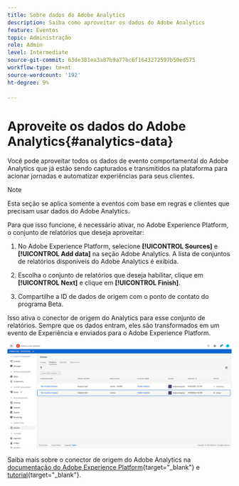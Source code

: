```yaml
---
title: Sobre dados do Adobe Analytics
description: Saiba como aproveitar os dados do Adobe Analytics
feature: Eventos
topic: Administração
role: Admin
level: Intermediate
source-git-commit: 63de381ea3a87b9a77bc6f1643272597b50ed575
workflow-type: tm+mt
source-wordcount: '192'
ht-degree: 9%

---
```


# Aproveite os dados do Adobe Analytics{#analytics-data}

Você pode aproveitar todos os dados de evento comportamental do Adobe Analytics que já estão sendo capturados e transmitidos na plataforma para acionar jornadas e automatizar experiências para seus clientes.

>[!NOTE]
>
>Esta seção se aplica somente a eventos com base em regras e clientes que precisam usar dados do Adobe Analytics.

Para que isso funcione, é necessário ativar, no Adobe Experience Platform, o conjunto de relatórios que deseja aproveitar:

1. No Adobe Experience Platform, selecione **[!UICONTROL Sources]** e **[!UICONTROL Add data]** na seção Adobe Analytics. A lista de conjuntos de relatórios disponíveis do Adobe Analytics é exibida.

1. Escolha o conjunto de relatórios que deseja habilitar, clique em **[!UICONTROL Next]** e clique em **[!UICONTROL Finish]**.

1. Compartilhe a ID de dados de origem com o ponto de contato do programa Beta.

Isso ativa o conector de origem do Analytics para esse conjunto de relatórios. Sempre que os dados entram, eles são transformados em um evento de Experiência e enviados para o Adobe Experience Platform.

![](../assets/jo-event9.png)

Saiba mais sobre o conector de origem do Adobe Analytics na [documentação do Adobe Experience Platform](https://experienceleague.adobe.com/docs/experience-platform/sources/connectors/adobe-applications/analytics.html?lang=pt-BR){target=&quot;_blank&quot;} e [tutorial](https://experienceleague.adobe.com/docs/experience-platform/sources/ui-tutorials/create/adobe-applications/analytics.html?lang=pt-BR){target=&quot;_blank&quot;}.

